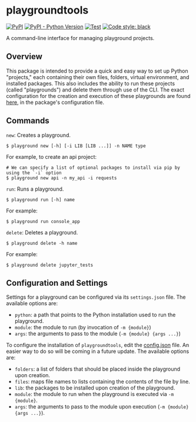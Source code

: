 # playgroundtools

[![PyPI](https://img.shields.io/pypi/v/playgroundtools)](https://pypi.org/project/playgroundtools/)
[![PyPI - Python Version](https://img.shields.io/pypi/pyversions/playgroundtools)](https://pypi.org/project/playgroundtools/)
[![Test](https://github.com/saibalusulapalem/playgroundtools/actions/workflows/test.yml/badge.svg)](https://github.com/saibalusulapalem/playgroundtools/actions/workflows/test.yml)
[![Code style: black](https://img.shields.io/badge/code%20style-black-000000.svg)](https://github.com/psf/black)

A command-line interface for managing playground projects.

## Overview

This package is intended to provide a quick and easy way to set up Python "projects," each containing their own files, folders, virtual environment, and installed packages. This also includes the ability to run these projects (called "playgrounds") and delete them through use of the CLI. The exact configuration for the creation and execution of these playgrounds are found [here](https://github.com/saibalusulapalem/playgroundtools/blob/main/playgroundtools/config.json), in the package's configuration file.

## Commands

`new`:
Creates a playground.
```
$ playground new [-h] [-i LIB [LIB ...]] -n NAME type
```
For example, to create an api project:
```
# We can specify a list of optional packages to install via pip by using the `-i` option
$ playground new api -n my_api -i requests
```

`run`:
Runs a playground.
```
$ playground run [-h] name
```
For example:
```
$ playground run console_app
```

`delete`:
Deletes a playground.
```
$ playground delete -h name
```
For example:
```
$ playground delete jupyter_tests
```

## Configuration and Settings
Settings for a playground can be configured via its `settings.json` file.
The available options are:
- `python`: a path that points to the Python installation used to run the playground.
- `module`: the module to run (by invocation of `-m {module}`)
- `args`: the arguments to pass to the module (`-m {module} {args ...}`)


To configure the installation of `playgroundtools`, edit the [config.json](https://github.com/saibalusulapalem/playgroundtools/blob/main/playgroundtools/config.json) file. An easier way to do so will be coming in a future update.
The available options are:
- `folders`: a list of folders that should be placed inside the playground upon creation.
- `files`: maps file names to lists containing the contents of the file by line.
- `lib`: the packages to be installed upon creation of the playground.
- `module`: the module to run when the playground is executed via `-m {module}`.
- `args`: the arguments to pass to the module upon execution (`-m {module} {args ...}`).
